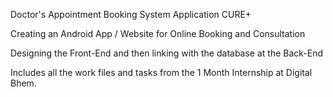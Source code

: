 Doctor's Appointment Booking System Application CURE+

Creating an Android App / Website for Online Booking and Consultation

Designing the Front-End and then linking with the database at the Back-End

Includes all the work files and tasks from the 1 Month Internship at Digital Bhem.
